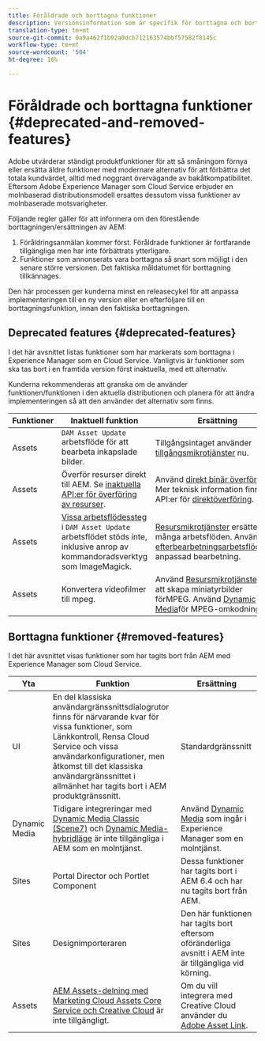 ```yaml
---
title: Föråldrade och borttagna funktioner
description: Versionsinformation som är specifik för borttagna och borttagna funktioner i Adobe Experience Manager som Cloud Service.
translation-type: tm+mt
source-git-commit: 0a9a462f1b92a0dcb712163574bbf57582f8145c
workflow-type: tm+mt
source-wordcount: '504'
ht-degree: 16%

---
```



# Föråldrade och borttagna funktioner {#deprecated-and-removed-features}

Adobe utvärderar ständigt produktfunktioner för att så småningom förnya eller ersätta äldre funktioner med modernare alternativ för att förbättra det totala kundvärdet, alltid med noggrant övervägande av bakåtkompatibilitet. Eftersom Adobe Experience Manager som Cloud Service erbjuder en molnbaserad distributionsmodell ersattes dessutom vissa funktioner av molnbaserade motsvarigheter.

Följande regler gäller för att informera om den förestående borttagningen/ersättningen av AEM:

1. Föråldringsanmälan kommer först. Föråldrade funktioner är fortfarande tillgängliga men har inte förbättrats ytterligare.
1. Funktioner som annonserats vara borttagna så snart som möjligt i den senare större versionen. Det faktiska måldatumet för borttagning tillkännages.

Den här processen ger kunderna minst en releasecykel för att anpassa implementeringen till en ny version eller en efterföljare till en borttagningsfunktion, innan den faktiska borttagningen.

## Deprecated features {#deprecated-features}

I det här avsnittet listas funktioner som har markerats som borttagna i Experience Manager som en Cloud Service. Vanligtvis är funktioner som ska tas bort i en framtida version först inaktuella, med ett alternativ.

Kunderna rekommenderas att granska om de använder funktionen/funktionen i den aktuella distributionen och planera för att ändra implementeringen så att den använder det alternativ som finns.

| Funktioner | Inaktuell funktion | Ersättning |
| ------------ | ------------------ | ----------- |
| Assets | `DAM Asset Update` arbetsflöde för att bearbeta inkapslade bilder. | Tillgångsintaget använder [tillgångsmikrotjänster](/help/assets/asset-microservices-overview.md) nu. |
| Assets | Överför resurser direkt till AEM. Se [inaktuella API:er för överföring av resurser](/help/assets/developer-reference-material-apis.md#deprecated-asset-upload-api). | Använd [direkt binär överföring](/help/assets/add-assets.md). Mer teknisk information finns i API:er för [direktöverföring](/help/assets/developer-reference-material-apis.md#upload-binary). |
| Assets | [Vissa arbetsflödessteg](/help/assets/developer-reference-material-apis.md#post-processing-workflows-steps) i `DAM Asset Update` arbetsflödet stöds inte, inklusive anrop av kommandoradsverktyg som ImageMagick. | [Resursmikrotjänster](/help/assets/asset-microservices-overview.md) ersätter många arbetsflöden. Använd [efterbearbetningsarbetsflöden](/help/assets/asset-microservices-configure-and-use.md#post-processing-workflows)för anpassad bearbetning. |
| Assets | Konvertera videofilmer till mpeg. | Använd [Resursmikrotjänster](/help/assets/asset-microservices-overview.md)för att skapa miniatyrbilder förMPEG. Använd [Dynamic Media](/help/assets/manage-video-assets.md)för MPEG-omkodning. |

## Borttagna funktioner {#removed-features}

I det här avsnittet visas funktioner som har tagits bort från AEM med Experience Manager som Cloud Service.

| Yta | Funktion | Ersättning |
| ------------ | ------------------ | ----------- |
| UI | En del klassiska användargränssnittsdialogrutor finns för närvarande kvar för vissa funktioner, som Länkkontroll, Rensa Cloud Service och vissa användarkonfigurationer, men åtkomst till det klassiska användargränssnittet i allmänhet har tagits bort i AEM produktgränssnitt. | Standardgränssnitt |
| Dynamic Media | Tidigare integreringar med [Dynamic Media Classic (Scene7)](https://helpx.adobe.com/se/experience-manager/6-5/sites/administering/using/scene7.html) och [Dynamic Media-hybridläge](https://helpx.adobe.com/se/experience-manager/6-5/assets/using/config-dynamic.html) är inte tillgängliga i AEM som en molntjänst. | Använd [Dynamic Media](/help/assets/dynamic-media/dynamic-media.md) som ingår i Experience Manager som en molntjänst. |
| Sites | Portal Director och Portlet Component | Dessa funktioner har tagits bort i AEM 6.4 och har nu tagits bort från AEM. |
| Sites | Designimporteraren | Den här funktionen har tagits bort eftersom oföränderliga avsnitt i AEM inte är tillgängliga vid körning. |
| Assets | [AEM Assets-delning med Marketing Cloud Assets Core Service och Creative Cloud](https://docs.adobe.com/content/help/en/experience-manager-65/administering/integration/configure-assets-cc-integration.html) är inte tillgängligt. | Om du vill integrera med Creative Cloud använder du [Adobe Asset Link](https://helpx.adobe.com/enterprise/using/adobe-asset-link.html). |
